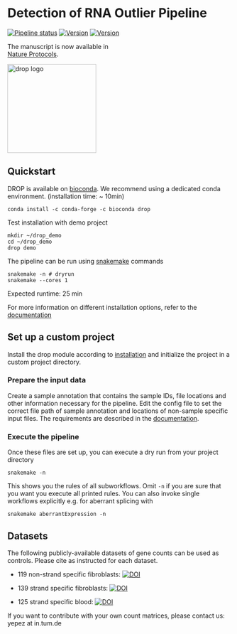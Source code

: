 # Detection of RNA Outlier Pipeline
[![Pipeline status](https://travis-ci.org/gagneurlab/drop.svg?branch=master)](https://travis-ci.org/gagneurlab/drop)
[![Version](https://img.shields.io/github/v/release/gagneurlab/drop?include_prereleases)](https://github.com/gagneurlab/drop/releases)
[![Version](https://readthedocs.org/projects/gagneurlab-drop/badge/?version=latest)](https://gagneurlab-drop.readthedocs.io/en/latest)

The manuscript is now available in  
[Nature Protocols](https://www.nature.com/articles/s41596-020-00462-5).

<img src="drop_sticker.png" alt="drop logo" width="200" class="center"/>

## Quickstart
DROP is available on [bioconda](https://anaconda.org/bioconda/drop).
We recommend using a dedicated conda environment. (installation time: ~ 10min)
```
conda install -c conda-forge -c bioconda drop
```

Test installation with demo project
```
mkdir ~/drop_demo
cd ~/drop_demo
drop demo
```

The pipeline can be run using [snakemake](https://snakemake.readthedocs.io/) commands
```
snakemake -n # dryrun
snakemake --cores 1
```

Expected runtime: 25 min

For more information on different installation options, refer to the
[documentation](https://gagneurlab-drop.readthedocs.io/en/latest/installation.html)

## Set up a custom project
Install the drop module according to [installation](#installation) and initialize the project in a custom project directory.
### Prepare the input data
Create a sample annotation that contains the sample IDs, file locations and other information necessary for the pipeline.
Edit the config file to set the correct file path of sample annotation and locations of non-sample specific input files.
The requirements are described in the [documentation](https://gagneurlab-drop.readthedocs.io/en/latest/prepare.html).

### Execute the pipeline
Once these files are set up, you can execute a dry run from your project directory
```
snakemake -n
```
This shows you the rules of all subworkflows. Omit `-n` if you are sure that you want you execute all printed rules. You can also invoke single workflows explicitly e.g. for aberrant splicing with 
```
snakemake aberrantExpression -n
```

## Datasets
The following publicly-available datasets of gene counts can be used as controls.
Please cite as instructed for each dataset.

* 119 non-strand specific fibroblasts: [![DOI](https://zenodo.org/badge/DOI/10.5281/zenodo.3887451.svg)](https://doi.org/10.5281/zenodo.3887451)

* 139 strand specific fibroblasts: [![DOI](https://zenodo.org/badge/DOI/10.5281/zenodo.3963474.svg)](https://doi.org/10.5281/zenodo.3963474)

* 125 strand specific blood: [![DOI](https://zenodo.org/badge/DOI/10.5281/zenodo.3963470.svg)](https://doi.org/10.5281/zenodo.3963470)

If you want to contribute with your own count matrices, please contact us: yepez at in.tum.de
